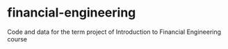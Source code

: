 # financial-engineering

Code and data for the term project of Introduction to Financial Engineering course
